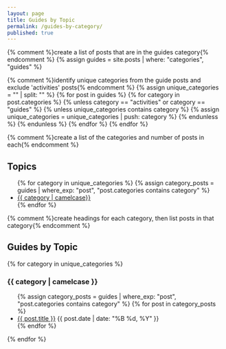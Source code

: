 ```yaml
---
layout: page
title: Guides by Topic
permalink: /guides-by-category/
published: true
---
```


{% comment %}create a list of posts that are in the guides category{% endcomment %}
{% assign guides = site.posts | where: "categories", "guides" %}

{% comment %}identify unique categories from the guide posts and exclude 'activities' posts{% endcomment %}
{% assign unique_categories = "" | split: "" %}
{% for post in guides %}
  {% for category in post.categories %}
    {% unless category == "activities" or category == "guides" %}
      {% unless unique_categories contains category %}
        {% assign unique_categories = unique_categories | push: category %}
      {% endunless %}
    {% endunless %}
  {% endfor %}
{% endfor %}

{% comment %}create a list of the categories and number of posts in each{% endcomment %}
<h2>Topics</h2>
<ul>
{% for category in unique_categories %}
  {% assign category_posts = guides | where_exp: "post", "post.categories contains category" %}
  <li><a href="#{{ category | downcase | url_escape | strip | replace: ' ', '-' }}">{{ category | camelcase}}</a></li>
{% endfor %}
</ul>

{% comment %}create headings for each category, then list posts in that category{% endcomment %}
<h2>Guides by Topic</h2>
{% for category in unique_categories %}
  <h3 id="{{ category | downcase | url_escape | strip | replace: ' ', '-' }}">{{ category | camelcase }}</h3>
  <ul>
    {% assign category_posts = guides | where_exp: "post", "post.categories contains category" %}
    {% for post in category_posts %}
        <li><a href="{{ post.url | relative_url }}">{{ post.title }}</a> <time datetime="{{ post.date | date_to_xmlschema}}" itemprop="datePublished">{{ post.date | date: "%B %d, %Y" }}</time></li>
    {% endfor %}
  </ul>
{% endfor %}